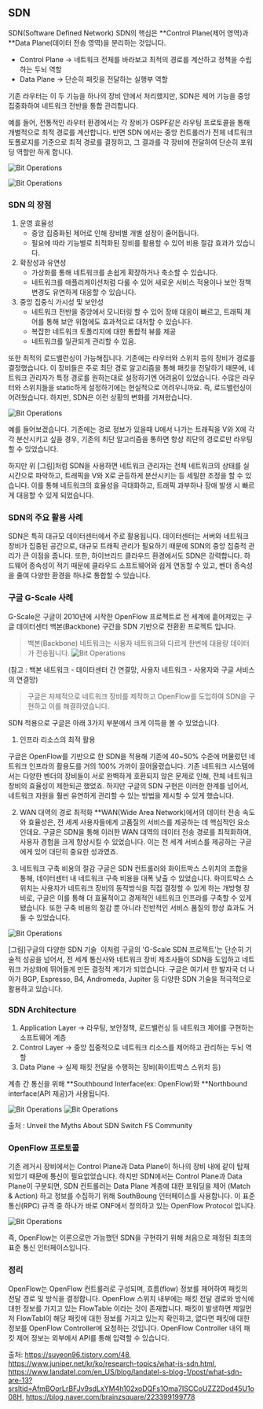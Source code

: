 ## SDN 
SDN(Software Defined Network) SDN의 핵심은 **Control Plane(제어 영역)과 **Data Plane(데이터 전송 영역)을 분리하는 것입니다.
- Control Plane -> 네트워크 전체를 바라보고 최적의 경로를 계산하고 정책을 수립하는 두뇌 역할
- Data Plane -> 단순히 패킷을 전달하는 실행부 역할

기존 라우터는 이 두 기능을 하나의 장비 안에서 처리했지만, SDN은 제어 기능을 중앙 집중화하여 네트워크 전반을 통합 관리합니다.

예를 들어, 전통적인 라우터 환경에서는 각 장비가 OSPF같은 라우팅 프로토콜을 통해 개별적으로 최적 경로를 계산합니다. 반면 SDN 
에서는 중앙 컨트롤러가 전체 네트워크 토폴로지를 기준으로 최적 경로를 결정하고, 그 결과를 각 장비에 전달하여 단순히 포워딩 역할만
하게 합니다.

![Bit Operations](https://img1.daumcdn.net/thumb/R1280x0/?scode=mtistory2&fname=https%3A%2F%2Fblog.kakaocdn.net%2Fdna%2FUx31d%2FbtrastS3hRc%2FAAAAAAAAAAAAAAAAAAAAAEeIbfql0QRtfaWGnH6knexPdnLFXMl5B48fpIrwsWkb%2Fimg.png%3Fcredential%3DyqXZFxpELC7KVnFOS48ylbz2pIh7yKj8%26expires%3D1756652399%26allow_ip%3D%26allow_referer%3D%26signature%3D8uqQ02puZOI%252FAp37GwNSFiBhQac%253D)

![Bit Operations](https://juniper-prod.scene7.com/is/image/junipernetworks/1300x525_what-is-sdn_dgm_29MAR21?network=on&wid=1000&dpr=off)

### SDN 의 장점
1. 운영 효율성
   - 중앙 집중화된 제어로 인해 장비별 개별 설정이 줄어듭니다.
   - 필요에 따라 기능별로 최적화된 장비를 활용할 수 있어 비용 절감 효과가 있습니다.
2. 확장성과 유연성
   - 가상화를 통해 네트워크를 손쉽게 확장하거나 축소할 수 있습니다.
   - 네트워크를 애플리케이션처럼 다룰 수 있어 새로운 서비스 적용이나 보안 정책변경도 유연하게 대응할 수 있습니다.
3. 중앙 집중식 가시성 및 보안성
   - 네트워크 전반을 중앙에서 모니터링 할 수 있어 장애 대응이 빠르고, 트래픽 제어를 통해 보안 위협에도 효과적으로 대처할 수 있습니다.
   - 복잡한 네트워크 토폴리지에 대한 통합적 뷰를 제공
   - 네트워크를 일관되게 관리할 수 있음.

또한 최적의 로드밸런싱이 가능해집니다. 기존에는 라우터와 스위치 등의 장비가 경로를 결정했습니다. 이 장비들은 주로 최단 경로 알고리즘을
통해 패킷을 전달하기 때문에, 네트워크 관리자가 특정 경로를 원하는대로 설정하기엔 어려움이 있었습니다.
수많은 라우터와 스위치들을 static하게 설정하기에는 현실적으로 어려우니까요. 즉, 로드밸런싱이 어려웠습니다. 하지만, SDN은 이런 상황의 변화를
가져왔습니다.

![Bit Operations](https://postfiles.pstatic.net/MjAyNDAzMjlfMTcx/MDAxNzExNjQzNjc3MjAy.R6GXOu_UnbcNvVF77RCwncrtrKcJv6F3GESnq_L-d20g.J9rxRu1QSdhoDavY5QEAHdpI22M0UtQksJUJkZps5KYg.PNG/9.png?type=w773)

예를 들어보겠습니다. 기존에는 경로 정보가 있을때 U에서 나가는 트래픽을  V와 X에 각각 분산시키고
싶을 경우, 기존의 최단 알고리즘을 통하면 항상 최단의 경로로만 라우팅할 수 있었습니다.

하지만 위 [그림]처럼 SDN을 사용하면 네트워크 관리자는 전체 네트워크의 상태를 실시간으로 파악하고, 트래픽을 V와 X로
균등하게 분산시키는 등 세밀한 조정을 할 수 있습니다. 이를 통해 네트워크의 효율성을 극대화하고, 트래픽 과부하나
장애 발생 시 빠르게 대응할 수 있게 되었습니다.

### SDN의 주요 활용 사례
SDN은 특히 대규모 데이터센터에서 주로 활용됩니다. 데이터센터는 서버와 네트워크 장비가 집중된 공간으로, 대규모 트래픽 관리가 필요하기 때문에
SDN의 중앙 집중적 관리가 큰 이점을 줍니다. 또한, 하이브리드 클라우드 환경에서도 SDN은 강력합니다. 하드웨어 종속성이 적기 때문에 클라우드
소프트웨어와 쉽게 연동할 수 있고, 벤더 종속성을 줄여 다양한 환경을 하나로 통합할 수 있습니다.

### 구글 G-Scale 사례
G-Scale은 구글이 2010년에 시작한 OpenFlow 프로젝트로 전 세계에 흩어져있는 구글 데이터센터 백본(Backbone) 구간을
SDN 기반으로 전환환 프로젝트 입니다.

> 백본(Backbone) 네트워크는 사용자 네트워크와 다르게 한번에 대용량 데이터가 전송됩니다. 
![Bit Operations](https://img1.daumcdn.net/thumb/R1280x0/?scode=mtistory2&fname=https%3A%2F%2Fblog.kakaocdn.net%2Fdna%2FbT2wVS%2FbtraoDoNLHu%2FAAAAAAAAAAAAAAAAAAAAAAKeM77gKNykcSfzmrJF11DtoglXpHUNyECxBFzkkppS%2Fimg.png%3Fcredential%3DyqXZFxpELC7KVnFOS48ylbz2pIh7yKj8%26expires%3D1756652399%26allow_ip%3D%26allow_referer%3D%26signature%3DDhfIfNWsN7P6zmGfhBwqc7zpVlE%253D)
> 
(참고 : 백본 네트워크 - 데이터센터 간 연결망, 사용자 네트워크 - 사용자와 구글 서비스의 연결망)

> 구글은 자체적으로 네트워크 장비를 제작하고 OpenFlow를 도입하여 SDN을 구현하고 이를 해결하였습니다.

SDN 적용으로 구글은 아래 3가지 부분에서 크게 이득을 볼 수 있었습니다.

1. 인프라 리소스의 최적 활용

구글은 OpenFlow를 기반으로 한 SDN을 적용해 기존에 40~50% 수준에 머물렀던 네트워크 인프라의 활용도를 거의 100% 가까이 끌어올렸습니다. 
기존 네트워크 시스템에서는 다양한 벤더의 장비들이 서로 완벽하게 호환되지 않은 문제로 인해, 전체 네트워크 장비의 효율성이 제한되곤 했었죠.
하지만 구글의 SDN 구현은 이러한 한계를 넘어서, 네트워크 자원을 훨씬 유연하게 관리할 수 있는 방법을 제시할 수 있게 했습니다.

2. WAN 대역의 경로 최적화
**WAN(Wide Area Network)에서의 데이터 전송 속도와 효율성은, 전 세계 사용자들에게 고품질의 서비스를 제공하는 데 핵심적인 요소인데요.
구글은 SDN을 통해 이러한 WAN 대역의 데이터 전송 경로를 최적화하여, 사용자 경험을 크게 향상시킬 수 있었습니다.
이는 전 세계 서비스를 제공하는 구글에게 있어 대단히 중요한 성과였죠.​

3. 네트워크 구축 비용의 절감
구글은 SDN 컨트롤러와 화이트박스 스위치의 조합을 통해, 데이터센터 내 네트워크 구축 비용을 대폭 낮출 수 있었습니다.
화이트박스 스위치는 사용자가 네트워크 장비의 동작방식을 직접 결정할 수 있게 하는 개방형 장비로, 구글은 이를 통해 더 효율적이고 경제적인 네트워크 인프라를 구축할 수 있게 됐습니다.
또한 구축  비용의 절감 뿐 아니라 전반적인 서비스 품질의 향상 효과도 거둘 수 있었습니다.

![Bit Operations](https://postfiles.pstatic.net/MjAyNDAzMjlfMjY0/MDAxNzExNjcxNzEwNjA2.NqDJMMU7ZLkbyGAiaMNVREyaembVarNsubwreotmScog.cExAniweTf_gnMZJl0lrtlvKTNxiyPJA_JD_lyOEcNkg.PNG/%EB%B8%94%EB%A1%9C%EA%B7%B8_%EC%84%AC%EB%84%A4%EC%9D%BC(231030)_(1).png?type=w773)

[그림]구글의 다양한 SDN 기술
​
이처럼 구글의 'G-Scale SDN 프로젝트'는 단순히 기술적 성공을 넘어서, 전 세계 통신사와 네트워크 장비 제조사들이 SDN을 도입하고 네트워크 가상화에 뛰어들게 만든 결정적 계기가 되었습니다. 
구글은 여기서 한 발자국 더 나아가 BGP, Espresso, B4, Andromeda, Jupiter 등 다양한 SDN 기술을 적극적으로 활용하고 있습니다.

### SDN Architecture
1. Application Layer -> 라우팅, 보안정책, 로드밸런싱 등 네트워크 제어를 구현하는 소프트웨어 계층
2. Control Layer -> 중앙 집중적으로 네트워크 리소스를 제어하고 관리하는 두뇌 역할
3. Data Plane -> 실제 패킷 전달을 수행하는 장비(화이트박스 스위치 등)

계층 간 통신을 위해 **Southbound Interface(ex: OpenFlow)와 **Northbound interface(API 제공)가 사용됩니다.

![Bit Operations](https://img1.daumcdn.net/thumb/R1280x0/?scode=mtistory2&fname=https%3A%2F%2Fblog.kakaocdn.net%2Fdna%2FbzRIri%2Fbtrav8nirjG%2FAAAAAAAAAAAAAAAAAAAAAITtmNuco65kJjrbTWjTqCVg84wPPUifGOiun5Fs5ESt%2Fimg.png%3Fcredential%3DyqXZFxpELC7KVnFOS48ylbz2pIh7yKj8%26expires%3D1756652399%26allow_ip%3D%26allow_referer%3D%26signature%3DBD8Vlxqa8nUHfFmkL3zxhK2aejg%253D)
![Bit Operations](https://www.landatel.com/web/image/4116341/image_01_001.png?access_token=ffb7062e-b1d2-43c0-89ad-504954a2b1aa)

출처 : Unveil the Myths About SDN Switch FS Community

### OpenFlow 프로토콜
기존 레거시 장비에서는 Control Plane과 Data Plane이 하나의 장비 내에 같이 탑재되었기 때문에 통신이 필요없었습니다.
하지만 SDN에서는 Control Plane과 Data Plane이 구분되면, SDN 컨트롤러는 Data Plane 계층에 대한 포워딩을 제어
(Match & Action) 하고 정보를 수집하기 위해 SouthBoung 인터페이스를 사용합니다.
이 표준 통신(RPC) 규격 중 하나가 바로 ONF에서 정의하고 있는 OpenFlow Protocol 입니다.

![Bit Operations](https://img1.daumcdn.net/thumb/R1280x0/?scode=mtistory2&fname=https%3A%2F%2Fblog.kakaocdn.net%2Fdna%2FKWBfC%2Fbtrax7n8IXO%2FAAAAAAAAAAAAAAAAAAAAAKHbZyBorDKQV0xAqCZr89hWxIGPLypfHIgoeL_9KOOs%2Fimg.png%3Fcredential%3DyqXZFxpELC7KVnFOS48ylbz2pIh7yKj8%26expires%3D1756652399%26allow_ip%3D%26allow_referer%3D%26signature%3D4lgy8ck2Iq9HR5Igv2nq04UJsTU%253D)

즉, OpenFlow는 이론으로만 가능했던 SDN을 구현하기 위해 처음으로 제정된 최초의 표준 통신 인터페이스입니다.

### 정리
OpenFlow는 OpenFlow 컨트롤러로 구성되며, 흐름(flow) 정보를 제어하여 패킷의 전달 경로 및 방식을 결정합니다.
OpenFlow 스위치 내부에는 패킷 전달 경로와 방식에 대한 정보를 가지고 있는 FlowTable 이라는 것이 존재합니다.
패킷이 발생하면 제일먼저 FlowTabl이 해당 패킷에 대한 정보를 가지고 있는지 확인하고, 없다면 패킷에 대한 정보를 OpenFlow 
Controller에 요청하는 것입니다. OpenFlow Controller 내의 패킷 제어 정보는 외부에서 API를 통해 입력할 수 있습니다.

출처: https://suyeon96.tistory.com/48, 
      https://www.juniper.net/kr/ko/research-topics/what-is-sdn.html,
      https://www.landatel.com/en_US/blog/landatel-s-blog-1/post/what-sdn-are-13?srsltid=AfmBOorLrBFJv9sdLxYM4h102xoDQFs1Oma7ISCCoUZZ2Dod45U1o08H,
      https://blog.naver.com/brainzsquare/223399199778
